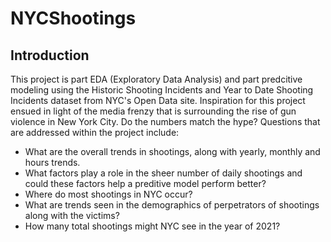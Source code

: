# NYCShootings
## Introduction 
This project is part EDA (Exploratory Data Analysis) and part predcitive modeling using the Historic Shooting Incidents and Year to Date Shooting Incidents dataset from NYC's Open Data site. Inspiration for this project ensued in light of the media frenzy that is surrounding the rise of gun violence in New York City. Do the numbers match the hype? Questions that are addressed within the project include:
- What are the overall trends in shootings, along with yearly, monthly and hours trends.
- What factors play a role in the sheer number of daily shootings and could these factors help a preditive model perform better?
- Where do most shootings in NYC occur?
- What are trends seen in the demographics of perpetrators of shootings along with the victims?
- How many total shootings might NYC see in the year of 2021?

